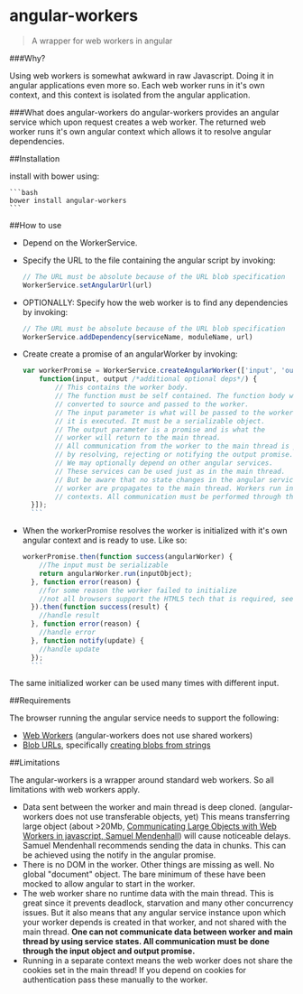# angular-workers

> A wrapper for web workers in angular

###Why?

Using web workers is somewhat awkward in raw Javascript. Doing it in angular applications even more so. 
Each web worker runs in it's own context, and this context is isolated from the angular application.

###What does angular-workers do
angular-workers provides an angular service which upon request creates a web worker.
The returned web worker runs it's own angular context which allows it to resolve angular dependencies.

##Installation

install with bower using:

    ```bash
    bower install angular-workers
    ```

##How to use

* Depend on the WorkerService.
* Specify the URL to the file containing the angular script by invoking:  

    ```javascript
    // The URL must be absolute because of the URL blob specification  
    WorkerService.setAngularUrl(url)
    ```

* OPTIONALLY: Specify how the web worker is to find any dependencies by invoking: 

    ```javascript
    // The URL must be absolute because of the URL blob specification  
    WorkerService.addDependency(serviceName, moduleName, url) 
    ```

* Create create a promise of an angularWorker by invoking: 

    ```javascript
    var workerPromise = WorkerService.createAngularWorker(['input', 'output' /*additional optional deps*/,   
        function(input, output /*additional optional deps*/) {  
            // This contains the worker body.
            // The function must be self contained. The function body will be 
            // converted to source and passed to the worker.  
            // The input parameter is what will be passed to the worker when
            // it is executed. It must be a serializable object.
            // The output parameter is a promise and is what the 
            // worker will return to the main thread.  
            // All communication from the worker to the main thread is performed
            // by resolving, rejecting or notifying the output promise.
            // We may optionally depend on other angular services. 
            // These services can be used just as in the main thread. 
            // But be aware that no state changes in the angular services in the
            // worker are propagates to the main thread. Workers run in fully isolated
            // contexts. All communication must be performed through the output parameter.
      }]);
      ```

* When the workerPromise resolves the worker is initialized with it's own angular context and is ready to use. Like so:

    ```javascript
    workerPromise.then(function success(angularWorker) {  
        //The input must be serializable  
        return angularWorker.run(inputObject);    
      }, function error(reason) {  
        //for some reason the worker failed to initialize  
        //not all browsers support the HTML5 tech that is required, see below.  
      }).then(function success(result) {  
        //handle result  
      }, function error(reason) {  
        //handle error  
      }, function notify(update) {  
        //handle update  
      });
      ```

The same initialized worker can be used many times with different input.

##Requirements

The browser running the angular service needs to support the following:  
* [Web Workers](http://caniuse.com/#feat=webworkers) (angular-workers does not use shared workers)  
* [Blob URLs](http://caniuse.com/#feat=bloburls), specifically [creating blobs from strings](https://developer.mozilla.org/en-US/docs/Web/API/URL.createObjectURL#Browser_compatibility)
    
##Limitations

The angular-workers is a wrapper around standard web workers. So all limitations with web workers apply.  
  * Data sent between the worker and main thread is deep cloned. (angular-workers does not use transferable objects, yet)
  This means transferring large object (about >20Mb, [Communicating Large Objects with Web Workers in javascript, Samuel Mendenhall](http://developerblog.redhat.com/2014/05/20/communicating-large-objects-with-web-workers-in-javascript/))
  will cause noticeable delays. Samuel Mendenhall recommends sending the data in chunks. This can be achieved using the notify
  in the angular promise.  
  * There is no DOM in the worker. Other things are missing as well. No global "document" object. The bare minimum of these
  have been mocked to allow angular to start in the worker.
  * The web worker share no runtime data with the main thread. This is great since it prevents deadlock, starvation and many
  other concurrency issues. But it also means that any angular service instance upon which your worker depends is created
  in that worker, and not shared with the main thread. <b> One can not communicate data between worker and main thread 
  by using service states. All communication must be done through the input object and output promise.</b>
  * Running in a separate context means the web worker does not share the cookies set in the main thread! If you depend on
  cookies for authentication pass these manually to the worker.


